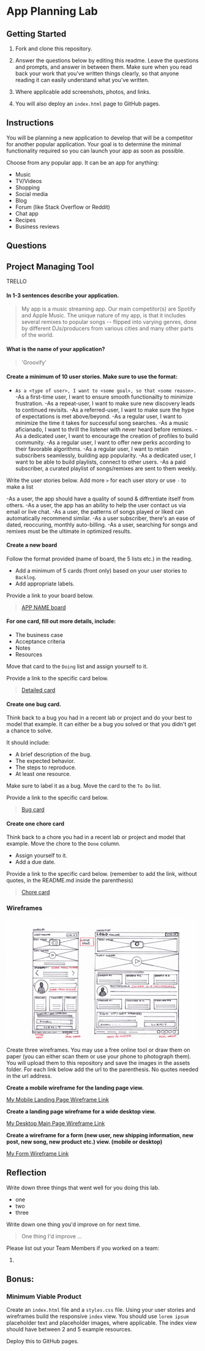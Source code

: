 # App Planning Lab

## Getting Started

1. Fork and clone this repository.

1. Answer the questions below by editing this readme. Leave the questions and prompts, and answer in between them. Make sure when you read back your work that you've written things clearly, so that anyone reading it can easily understand what you've written.

1. Where applicable add screenshots, photos, and links.

1. You will also deploy an `index.html` page to GitHub pages.

## Instructions

You will be planning a new application to develop that will be a competitor for another popular application. Your goal is to determine the minimal functionality required so you can launch your app as soon as possible.

Choose from any popular app. It can be an app for anything:

- Music
- TV/Videos
- Shopping
- Social media
- Blog
- Forum (like Stack Overflow or Reddit)
- Chat app
- Recipes
- Business reviews

## Questions

## Project Managing Tool
TRELLO

#### In 1-3 sentences describe your application.

> My app is a music streaming app. Our main competitor(s) are Spotify and Apple Music. The unique nature of my app, is that it includes several remixes to popular songs -- flipped into varying genres, done by different DJs/producers from various cities and many other parts of the world. 

#### What is the name of your application?

> 'Groovify'

#### Create a minimum of 10 user stories. Make sure to use the format:

- `As a <type of user>, I want to <some goal>, so that <some reason>.`
-As a first-time user, I want to ensure smooth functionailty to minimize frustration.
-As a repeat-user, I want to make sure new discovery leads to continued revisits.
-As a referred-user, I want to make sure the hype of expectations is met above/beyond.
-As a regular user, I want to minimize the time it takes for successful song searches.
-As a music aficianado, I want to thrill the listener with never heard before remixes.
-As a dedicated user, I want to encourage the creation of profiles to build community.
-As a regular user, I want to offer new perks according to their favorable algorithms.
-As a regular user, I want to retain subscribers seamlessly, building app popularity.
-As a dedicated user, I want to be able to build playlists, connect to other users.
-As a paid subscriber, a curated playlist of songs/remixes are sent to them weekly.

Write the user stories below. Add more `>` for each user story or use `-` to make a list

-As a user, the app should have a quality of sound & diffrentiate itself from others.
-As a user, the app has an ability to help the user contact us via email or live chat.
-As a user, the patterns of songs played or liked can automatically recommend similar.
-As a user subscriber, there's an ease of dated, reoccuring, monthly auto-billing.
-As a user, searching for songs and remixes must be the ultimate in optimized results.

#### Create a new board

Follow the format provided (name of board, the 5 lists etc.) in the reading.

- Add a minimum of 5 cards (front only) based on your user stories to `Backlog`.
- Add appropriate labels.

Provide a link to your board below.

> [APP NAME board]()

#### For one card, fill out more details, include:

- The business case
- Acceptance criteria
- Notes
- Resources

Move that card to the `Doing` list and assign yourself to it.

Provide a link to the specific card below.

> [Detailed card]()

#### Create one bug card.

Think back to a bug you had in a recent lab or project and do your best to model that example.
It can either be a bug you solved or that you didn't get a chance to solve.

It should include:

- A brief description of the bug.
- The expected behavior.
- The steps to reproduce.
- At least one resource.

Make sure to label it as a bug. Move the card to the `To Do` list.

Provide a link to the specific card below.

> [Bug card]()

#### Create one chore card

Think back to a chore you had in a recent lab or project and model that example. Move the chore to the `Done` column.

- Assign yourself to it.
- Add a due date.

Provide a link to the specific card below. (remember to add the link, without quotes, in the README.md inside the parenthesis)

> [Chore card]()

### Wireframes

<img src ="./assets/wireframe-small.png" width='500' height='318'>

Create three wireframes. You may use a free online tool or draw them on paper (you can either scan them or use your phone to photograph them). You will upload them to this repository and save the images in the assets folder. For each link below add the url to the parenthesis. No quotes needed in the url address.

**Create a mobile wireframe for the landing page view.**

[My Mobile Landing Page Wireframe Link]()

**Create a landing page wireframe for a wide desktop view.**

[My Desktop Main Page Wireframe Link]()

**Create a wireframe for a form (new user, new shipping information, new post, new song, new product etc.) view. (mobile or desktop)**

[My Form Wireframe Link]()

## Reflection

Write down three things that went well for you doing this lab.

- one
- two
- three

Write down one thing you'd improve on for next time.

> One thing I'd improve ...

Please list out your Team Members if you worked on a team:

1.

## Bonus:

### Minimum Viable Product

Create an `index.html` file and a `styles.css` file. Using your user stories and wireframes build the responsive `index` view. You should use `lorem ipsum` placeholder text and placeholder images, where applicable. The index view should have between 2 and 5 example resources.

Deploy this to GitHub pages.
